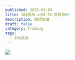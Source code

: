 ```yaml
---
published: 2025-01-03
title: 10$挑战 💵$9.73 交易日#2
description: 继续加油
draft: false
category: Trading
tags:
  - 10$挑战
---
```



![](/uploads/2025-1-3.avif)
